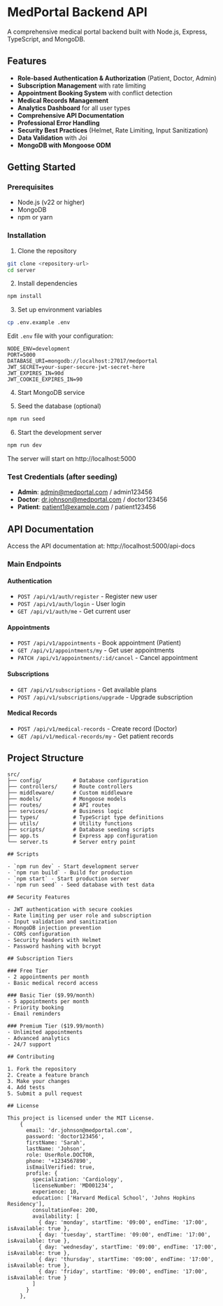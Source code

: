 # MedPortal Backend API

A comprehensive medical portal backend built with Node.js, Express, TypeScript, and MongoDB.

## Features

- **Role-based Authentication & Authorization** (Patient, Doctor, Admin)
- **Subscription Management** with rate limiting
- **Appointment Booking System** with conflict detection
- **Medical Records Management**
- **Analytics Dashboard** for all user types
- **Comprehensive API Documentation**
- **Professional Error Handling**
- **Security Best Practices** (Helmet, Rate Limiting, Input Sanitization)
- **Data Validation** with Joi
- **MongoDB with Mongoose ODM**

## Getting Started

### Prerequisites
- Node.js (v22 or higher)
- MongoDB
- npm or yarn

### Installation

1. Clone the repository
```bash
git clone <repository-url>
cd server
```

2. Install dependencies
```bash
npm install
```

3. Set up environment variables
```bash
cp .env.example .env
```
Edit `.env` file with your configuration:
```
NODE_ENV=development
PORT=5000
DATABASE_URI=mongodb://localhost:27017/medportal
JWT_SECRET=your-super-secure-jwt-secret-here
JWT_EXPIRES_IN=90d
JWT_COOKIE_EXPIRES_IN=90
```

4. Start MongoDB service

5. Seed the database (optional)
```bash
npm run seed
```

6. Start the development server
```bash
npm run dev
```

The server will start on http://localhost:5000

### Test Credentials (after seeding)
- **Admin**: admin@medportal.com / admin123456
- **Doctor**: dr.johnson@medportal.com / doctor123456
- **Patient**: patient1@example.com / patient123456

## API Documentation

Access the API documentation at: http://localhost:5000/api-docs

### Main Endpoints

#### Authentication
- `POST /api/v1/auth/register` - Register new user
- `POST /api/v1/auth/login` - User login
- `GET /api/v1/auth/me` - Get current user

#### Appointments
- `POST /api/v1/appointments` - Book appointment (Patient)
- `GET /api/v1/appointments/my` - Get user appointments
- `PATCH /api/v1/appointments/:id/cancel` - Cancel appointment

#### Subscriptions
- `GET /api/v1/subscriptions` - Get available plans
- `POST /api/v1/subscriptions/upgrade` - Upgrade subscription

#### Medical Records
- `POST /api/v1/medical-records` - Create record (Doctor)
- `GET /api/v1/medical-records/my` - Get patient records

## Project Structure
```
src/
├── config/          # Database configuration
├── controllers/     # Route controllers
├── middleware/      # Custom middleware
├── models/          # Mongoose models
├── routes/          # API routes
├── services/        # Business logic
├── types/           # TypeScript type definitions
├── utils/           # Utility functions
├── scripts/         # Database seeding scripts
├── app.ts           # Express app configuration
└── server.ts        # Server entry point

## Scripts

- `npm run dev` - Start development server
- `npm run build` - Build for production
- `npm start` - Start production server
- `npm run seed` - Seed database with test data

## Security Features

- JWT authentication with secure cookies
- Rate limiting per user role and subscription
- Input validation and sanitization
- MongoDB injection prevention
- CORS configuration
- Security headers with Helmet
- Password hashing with bcrypt

## Subscription Tiers

### Free Tier
- 2 appointments per month
- Basic medical record access

### Basic Tier ($9.99/month)
- 5 appointments per month
- Priority booking
- Email reminders

### Premium Tier ($19.99/month)
- Unlimited appointments
- Advanced analytics
- 24/7 support

## Contributing

1. Fork the repository
2. Create a feature branch
3. Make your changes
4. Add tests
5. Submit a pull request

## License

This project is licensed under the MIT License.
    {
      email: 'dr.johnson@medportal.com',
      password: 'doctor123456',
      firstName: 'Sarah',
      lastName: 'Johson',
      role: UserRole.DOCTOR,
      phone: '+1234567890',
      isEmailVerified: true,
      profile: {
        specialization: 'Cardiology',
        licenseNumber: 'MD001234',
        experience: 10,
        education: ['Harvard Medical School', 'Johns Hopkins Residency'],
        consultationFee: 200,
        availability: [
          { day: 'monday', startTime: '09:00', endTime: '17:00', isAvailable: true },
          { day: 'tuesday', startTime: '09:00', endTime: '17:00', isAvailable: true },
          { day: 'wednesday', startTime: '09:00', endTime: '17:00', isAvailable: true },
          { day: 'thursday', startTime: '09:00', endTime: '17:00', isAvailable: true },
          { day: 'friday', startTime: '09:00', endTime: '17:00', isAvailable: true }
        ]
      }
    },
